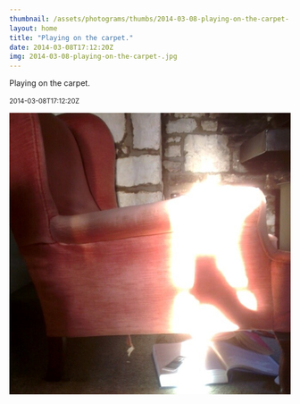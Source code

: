 ```yaml
---
thumbnail: /assets/photograms/thumbs/2014-03-08-playing-on-the-carpet-.jpg
layout: home
title: "Playing on the carpet."
date: 2014-03-08T17:12:20Z
img: 2014-03-08-playing-on-the-carpet-.jpg
---
```


Playing on the carpet.

<small>2014-03-08T17:12:20Z</small>

![Playing on the carpet.](2014-03-08-playing-on-the-carpet-.jpg)
